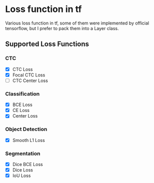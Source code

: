 
# Loss function in tf

Various loss function in tf, some of them were implemented by official tensorflow, but I prefer to pack them into a Layer class.

## Supported Loss Functions

### CTC

- [x] CTC Loss
- [x] Focal CTC Loss
- [ ] CTC Center Loss

### Classification

- [x] BCE Loss
- [x] CE Loss
- [x] Center Loss

### Object Detection

- [x] Smooth L1 Loss

### Segmentation

- [x] Dice BCE Loss
- [x] Dice Loss
- [x] IoU Loss
